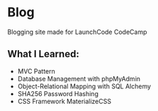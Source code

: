 # Blog
Blogging site made for LaunchCode CodeCamp

## What I Learned:
* MVC Pattern
* Database Management with phpMyAdmin
* Object-Relational Mapping with SQL Alchemy
* SHA256 Password Hashing
* CSS Framework MaterializeCSS